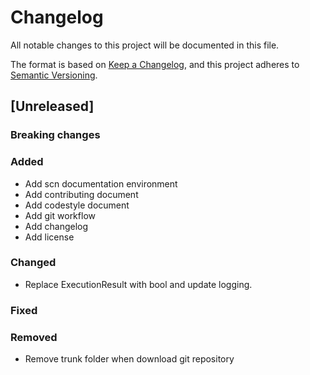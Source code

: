 # Changelog

All notable changes to this project will be documented in this file.

The format is based on [Keep a Changelog](https://keepachangelog.com/en/1.0.0/),
and this project adheres to [Semantic Versioning](https://semver.org/spec/v2.0.0.html).

## [Unreleased]

### Breaking changes

### Added

- Add scn documentation environment
- Add contributing document
- Add codestyle document
- Add git workflow
- Add changelog
- Add license

### Changed

- Replace ExecutionResult with bool and update logging.

### Fixed

### Removed

- Remove trunk folder when download git repository
